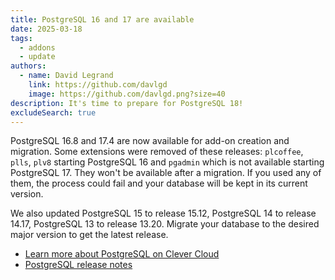 ```yaml
---
title: PostgreSQL 16 and 17 are available
date: 2025-03-18
tags:
  - addons
  - update
authors:
  - name: David Legrand
    link: https://github.com/davlgd
    image: https://github.com/davlgd.png?size=40
description: It's time to prepare for PostgreSQL 18!
excludeSearch: true
---
```


PostgreSQL 16.8 and 17.4 are now available for add-on creation and migration. Some extensions were removed of these releases: `plcoffee`, `plls`, `plv8` starting PostgreSQL 16 and `pgadmin` which is not available starting PostgreSQL 17. They won't be available after a migration. If you used any of them, the process could fail and your database will be kept in its current version.

We also updated PostgreSQL 15 to release 15.12, PostgreSQL 14 to release 14.17, PostgreSQL 13 to release 13.20. Migrate your database to the desired major version to get the latest release.

* [Learn more about PostgreSQL on Clever Cloud](/doc/addons/postgresql/)
* [PostgreSQL release notes](https://www.postgresql.org/docs/release/)
